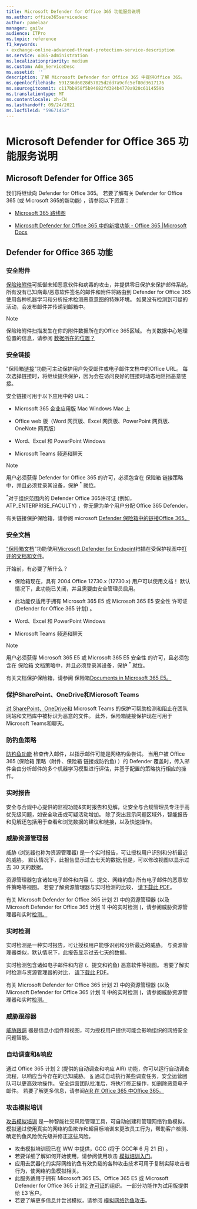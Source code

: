 ```yaml
---
title: Microsoft Defender for Office 365 功能服务说明
ms.author: office365servicedesc
author: pamelaar
manager: gailw
audience: ITPro
ms.topic: reference
f1_keywords:
- exchange-online-advanced-threat-protection-service-description
ms.service: o365-administration
ms.localizationpriority: medium
ms.custom: Adm_ServiceDesc
ms.assetid: ''
description: 了解 Microsoft Defender for Office 365 中提供Office 365。
ms.openlocfilehash: 591236d6028d57025d2dd7a9cfc5ef80d3617176
ms.sourcegitcommit: c117bb958f5b94682fd384b4770a920c6114559b
ms.translationtype: MT
ms.contentlocale: zh-CN
ms.lasthandoff: 09/24/2021
ms.locfileid: "59671452"
---
```

# <a name="microsoft-defender-for-office-365-features-service-description"></a>Microsoft Defender for Office 365 功能服务说明

## <a name="whats-new-in-microsoft-defender-for-office-365"></a>Microsoft Defender for Office 365

我们将继续向 Defender for Office 365。 若要了解有关 Defender for Office 365 (或 Microsoft 365的新功能) ，请参阅以下资源：

- [Microsoft 365 路线图](https://www.microsoft.com/microsoft-365/roadmap)

- [Microsoft Defender for Office 365 中的新增功能 - Office 365 |Microsoft Docs](/microsoft-365/security/office-365-security/whats-new-in-defender-for-office-365)

## <a name="defender-for-office-365-capabilities"></a>Defender for Office 365 功能

### <a name="safe-attachments"></a>安全附件

[保险箱附件](/microsoft-365/security/office-365-security/atp-safe-attachments)可抵御未知恶意软件和病毒的攻击，并提供零日保护来保护邮件系统。 所有没有已知病毒/恶意软件签名的邮件和附件将路由到 Defender for Office 365 使用各种机器学习和分析技术检测恶意意图的特殊环境。 如果没有检测到可疑的活动，会发布邮件并传递到邮箱中。

> [!NOTE]
> 保险箱附件扫描发生在你的附件数据所在的Office 365区域。 有关数据中心地理位置的信息，请参阅 [数据所在的位置？](/microsoft-365/enterprise/o365-data-locations)

### <a name="safe-links"></a>安全链接

"保险箱[链接](/microsoft-365/security/office-365-security/atp-safe-links)"功能可主动保护用户免受邮件或电子邮件文档中的Office URL。 每次选择链接时，将继续提供保护，因为会在访问良好的链接时动态地阻挡恶意链接。

安全链接可用于以下应用中的 URL：

- Microsoft 365 企业应用版 Mac Windows Mac 上

- Office web 版（Word 网页版、Excel 网页版、PowerPoint 网页版、OneNote 网页版）

- Word、Excel 和 PowerPoint Windows

- Microsoft Teams 频道和聊天

> [!NOTE]
> 用户必须获得 Defender for Office 365 的许可，必须包含在 保险箱 链接策略中，并且必须登录其设备，保护 <sup>\*</sup> 就位。
>
> <sup>\*</sup>对于组织范围内的 Defender Office 365许可证 (例如，ATP_ENTERPRISE_FACULTY) ，你无需为单个用户分配 Office 365 Defender。
>
> 有关链接保护保险箱，请参阅 microsoft [Defender 保险箱中的链接Office 365。](/microsoft-365/security/office-365-security/atp-safe-links)

### <a name="safe-documents"></a>安全文档

["保险箱文档](/microsoft-365/security/office-365-security/safe-docs)"功能使用[Microsoft Defender for Endpoint](/windows/security/threat-protection/microsoft-defender-atp/microsoft-defender-advanced-threat-protection)扫描在受保护视图中[打开的文档和文件](https://support.microsoft.com/office/what-is-protected-view-d6f09ac7-e6b9-4495-8e43-2bbcdbcb6653)。

开始前，有必要了解什么？

- 保险箱现在，具有 2004 Office 12730.x (12730.x) 用户可以使用文档！ 默认情况下，此功能已关闭，并且需要由安全管理员启用。

- 此功能仅适用于拥有 Microsoft 365 E5 或 Microsoft 365 E5 安全性 许可证 (Defender for Office 365 计划) 。

- Word、Excel 和 PowerPoint Windows

- Microsoft Teams 频道和聊天

> [!NOTE]
> 用户必须获得 Microsoft 365 E5 或 Microsoft 365 E5 安全性 的许可，且必须包含在 保险箱 文档策略中，并且必须登录其设备，保护 <sup>\*</sup> 就位。
>
> 有关文档保护保险箱，请参阅 保险箱[Documents in Microsoft 365 E5。](/microsoft-365/security/office-365-security/safe-docs)

### <a name="protection-for-sharepoint-onedrive-and-microsoft-teams"></a>保护SharePoint、OneDrive和Microsoft Teams

[对 SharePoint、OneDrive](/microsoft-365/security/office-365-security/atp-for-spo-odb-and-teams)和 Microsoft Teams 的保护可帮助检测和阻止在团队网站和文档库中被标识为恶意的文件。 此外，保险箱链接保护现在可用于Microsoft Teams和聊天。

### <a name="anti-phishing-policies"></a>防钓鱼策略

[防钓鱼功能](/microsoft-365/security/office-365-security/atp-anti-phishing) 检查传入邮件，以指示邮件可能是网络钓鱼尝试。 当用户被 Office 365 (保险箱 策略（附件、保险箱 链接或防钓鱼) ）的 Defender 覆盖时，传入邮件会由分析邮件的多个机器学习模型进行评估，并基于配置的策略执行相应的操作。

### <a name="real-time-reports"></a>实时报告

安全与合规中心提供的监视[](https://protection.office.com)功能&实时报告和见解，让安全[](/microsoft-365/security/office-365-security/view-reports-for-atp)与合规管理员专注于高优先级问题，如安全攻击或可疑活动增加。 除了突出显示问题区域外，智能报告和见解还包括用于查看和浏览数据的建议和链接，以及快速操作。

### <a name="threat-explorer"></a>威胁资源管理器

威胁 (浏览器也称为资源管理器) 是一个实时报告，可让授权用户识别和分析最近的威胁。 默认情况下，此报告显示过去七天的数据;但是，可以修改视图以显示过去 30 天的数据。

资源管理器包含诸如电子邮件和内容 (、提交、网络钓鱼) 所有电子邮件的恶意软件策略等视图。 若要了解资源管理器与实时检测的比较， [请下载此 PDF](https://github.com/MicrosoftDocs/microsoft-365-docs/raw/public/microsoft-365/downloads/office-365-atp-plan-comparison-march-2020.pdf)。

有关 Microsoft Defender for Office 365 计划 2) 中的资源管理器 (以及 Microsoft Defender for Office 365 计划 1) 中的实时检测 (，请参阅威胁资源管理器和实时[检测。](/microsoft-365/security/office-365-security/threat-explorer)

### <a name="real-time-detections"></a>实时检测

实时检测是一种实时报告，可让授权用户能够识别和分析最近的威胁。 与资源管理器类似，默认情况下，此报告显示过去七天的数据。

实时检测包含诸如电子邮件和内容 (、提交和钓鱼) 恶意软件等视图。 若要了解实时检测与资源管理器的对比， [请下载此 PDF](https://github.com/MicrosoftDocs/microsoft-365-docs/raw/public/microsoft-365/downloads/office-365-atp-plan-comparison-march-2020.pdf)。

有关 Microsoft Defender for Office 365 计划 2) 中的资源管理器 (以及 Microsoft Defender for Office 365 计划 1) 中的实时检测 (，请参阅威胁资源管理器和实时[检测。](/microsoft-365/security/office-365-security/threat-explorer)

### <a name="threat-trackers"></a>威胁跟踪器

[威胁跟踪](/microsoft-365/security/office-365-security/threat-trackers) 器是信息小组件和视图，可为授权用户提供可能会影响组织的网络安全问题智能。

### <a name="automated-investigation--response"></a>自动调查和&响应

通过 Office 365 计划 2 (提供的自动调查和响应 AIR) 功能，你可以运行自动调查流程，以响应当今存在的已知威胁。 [&](/microsoft-365/security/office-365-security/office-365-air) 通过自动执行某些调查任务，安全运营团队可以更高效地操作。 安全运营团队批准后，将执行修正操作，如删除恶意电子邮件。 若要了解更多信息，请参阅[AIR 在 Office 365 中Office 365。](/microsoft-365/security/office-365-security/automated-investigation-response-office)

### <a name="attack-simulation-training"></a>攻击模拟培训

[攻击模拟培训](/microsoft-365/security/office-365-security/attack-simulation-training-get-started) 是一种智能社交风险管理工具，可自动创建和管理网络钓鱼模拟。 模拟通过使用真实的网络钓鱼欺诈和超目标培训来更改员工行为，帮助客户检测、确定钓鱼风险优先级并修正这些风险。

- 攻击模拟培训现已在 WW 中提供，GCC (将于 GCC年 6 月 21 日) 。
- 若要详细了解如何开始使用，请参阅使用攻击 [模拟培训入门](/microsoft-365/security/office-365-security/attack-simulation-training-get-started)。
- 应用去武器化的实际网络钓鱼有效负载的各种攻击技术可用于复制实际攻击者行为，使网络钓鱼模拟相关。
- 此服务适用于拥有 Microsoft 365 E5、Office 365 E5 或 Microsoft Defender for Office 365 计划[2 许可证](/microsoft-365/security/office-365-security/defender-for-office-365#microsoft-defender-for-office-365-plan-1-and-plan-2)的组织。 一部分功能作为试用版提供给 E3 客户。
- 若要了解更多信息并尝试模拟，请参阅 [模拟网络钓鱼攻击](/microsoft-365/security/office-365-security/attack-simulation-training)。